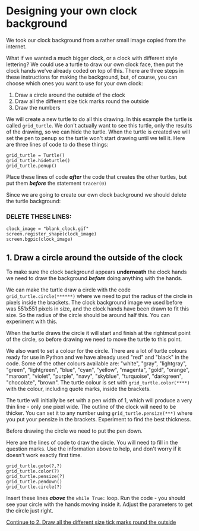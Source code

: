 # Designing your own clock background

We took our clock background from a rather small image copied from the internet.

What if we wanted a much bigger clock, or a clock with different style lettering? We could use a turtle to draw our own clock face, then put the clock hands we've already coded on top of this. There are three steps in these instructions for making the background, but, of course, you can choose which ones you want to use for your own clock:

1. Draw a circle around the outside of the clock
2. Draw all the different size tick marks round the outside
3. Draw the numbers

We will create a new turtle to do all this drawing. In this example the turtle is called ```grid_turtle```. We don't actually want to see this turtle, only the results of the drawing, so we can hide the turtle. When the turtle is created we will set the pen to penup so the turtle won't start drawing until we tell it. Here are three lines of code to do these things:
```
grid_turtle = Turtle()
grid_turtle.hideturtle()
grid_turtle.penup()
```

Place these lines of code _**after**_ the code that creates the other turtles, but put them _**before**_ the statement ```tracer(0)```

Since we are going to create our own clock background we should delete the turtle background:
### **DELETE THESE LINES:**
```
clock_image = "blank_clock.gif"
screen.register_shape(clock_image)
screen.bgpic(clock_image)
```

## 1. Draw a circle around the outside of the clock

To make sure the clock background appears **underneath** the clock hands we need to draw the background _**before**_ doing anything with the hands.

We can make the turtle draw a circle with the code ```grid_turtle.circle(******)``` where we need to put the radius of the circle in pixels inside the brackets. The clock background image we used before was 551x551 pixels in size, and the clock hands have been drawn to fit this size. So the radius of the circle should be around half this. You can experiment with this.

When the turtle draws the circle it will start and finish at the rightmost point of the circle, so before drawing we need to move the turtle to this point. 

We also want to set a colour for the circle. There are a lot of turtle colours ready for use in Python and we have already used "red" and "black" in the code. Some of the other colours available are: "white", "gray", "lightgray", "green", "lightgreen", "blue", "cyan", "yellow", "magenta", "gold", "orange", "maroon", "violet", "purple", "navy", "skyblue", "turquoise", "darkgreen", "chocolate", "brown". The turtle colour is set with ```grid_turtle.color(****)``` with the colour, including quote marks, inside the brackets.

The turtle will initially be set with a pen width of 1, which will produce a very thin line - only one pixel wide. The outline of the clock will need to be thicker. You can set it to any number using ```grid_turtle.pensize(***)``` where you put your pensize in the brackets. Experiment to find the best thickness.

Before drawing the circle we need to put the pen down.

Here are the lines of code to draw the circle. You will need to fill in the question marks. Use the information above to help, and don't worry if it doesn't work exactly first time.
```
grid_turtle.goto(?,?)
grid_turtle.color(?)
grid_turtle.pensize(?)
grid_turtle.pendown()
grid_turtle.circle(?)
```

Insert these lines _**above**_ the ```while True:``` loop. Run the code - you should see your circle with the hands moving inside it. Adjust the parameters to get the circle just right.

[Continue to 2. Draw all the different size tick marks round the outside](README2.md)